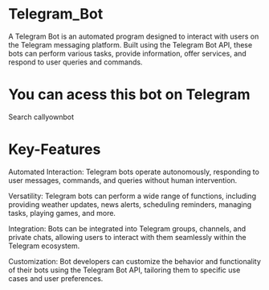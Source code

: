 # Telegram_Bot
A Telegram Bot is an automated program designed to interact with users on the Telegram messaging platform. Built using the Telegram Bot API, these bots can perform various tasks, provide information, offer services, and respond to user queries and commands.

# You can acess this bot on Telegram

Search callyownbot

# Key-Features

Automated Interaction: Telegram bots operate autonomously, responding to user messages, commands, and queries without human intervention.

Versatility: Telegram bots can perform a wide range of functions, including providing weather updates, news alerts, scheduling reminders, managing tasks, playing games, and more.

Integration: Bots can be integrated into Telegram groups, channels, and private chats, allowing users to interact with them seamlessly within the Telegram ecosystem.

Customization: Bot developers can customize the behavior and functionality of their bots using the Telegram Bot API, tailoring them to specific use cases and user preferences.

